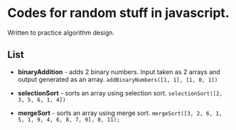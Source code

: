 # Codes for random stuff in javascript. 
Written to practice algorithm design.

## List

- **binaryAddition** - adds 2 binary numbers. Input taken as 2 arrays and output generated as an array.
  ``addBinaryNumbers([1, 1], [1, 0, 1])``

- **selectionSort** - sorts an array using selection sort.
  ``selectionSort([2, 3, 5, 6, 1, 4])``

- **mergeSort** - sorts an array using merge sort.
  ``mergeSort([3, 2, 6, 1, 5, 1, 9, 4, 6, 8, 7, 9], 0, 11);``